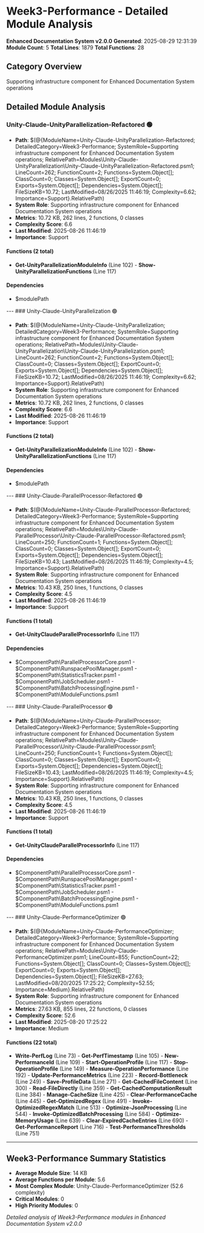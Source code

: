 # Week3-Performance - Detailed Module Analysis
**Enhanced Documentation System v2.0.0**
**Generated**: 2025-08-29 12:31:39
**Module Count**: 5
**Total Lines**: 1879
**Total Functions**: 28

## Category Overview
Supporting infrastructure component for Enhanced Documentation System operations

## Detailed Module Analysis

### Unity-Claude-UnityParallelization-Refactored 🟢
- **Path**: $(@{ModuleName=Unity-Claude-UnityParallelization-Refactored; DetailedCategory=Week3-Performance; SystemRole=Supporting infrastructure component for Enhanced Documentation System operations; RelativePath=Modules\Unity-Claude-UnityParallelization\Unity-Claude-UnityParallelization-Refactored.psm1; LineCount=262; FunctionCount=2; Functions=System.Object[]; ClassCount=0; Classes=System.Object[]; ExportCount=0; Exports=System.Object[]; Dependencies=System.Object[]; FileSizeKB=10.72; LastModified=08/26/2025 11:46:19; Complexity=6.62; Importance=Support}.RelativePath)
- **System Role**: Supporting infrastructure component for Enhanced Documentation System operations
- **Metrics**: 10.72 KB, 262 lines, 2 functions, 0 classes
- **Complexity Score**: 6.6
- **Last Modified**: 2025-08-26 11:46:19
- **Importance**: Support

#### Functions (2 total)
- **Get-UnityParallelizationModuleInfo** (Line 102) - **Show-UnityParallelizationFunctions** (Line 117)



#### Dependencies
- $modulePath



--- ### Unity-Claude-UnityParallelization 🟢
- **Path**: $(@{ModuleName=Unity-Claude-UnityParallelization; DetailedCategory=Week3-Performance; SystemRole=Supporting infrastructure component for Enhanced Documentation System operations; RelativePath=Modules\Unity-Claude-UnityParallelization\Unity-Claude-UnityParallelization.psm1; LineCount=262; FunctionCount=2; Functions=System.Object[]; ClassCount=0; Classes=System.Object[]; ExportCount=0; Exports=System.Object[]; Dependencies=System.Object[]; FileSizeKB=10.72; LastModified=08/26/2025 11:46:19; Complexity=6.62; Importance=Support}.RelativePath)
- **System Role**: Supporting infrastructure component for Enhanced Documentation System operations
- **Metrics**: 10.72 KB, 262 lines, 2 functions, 0 classes
- **Complexity Score**: 6.6
- **Last Modified**: 2025-08-26 11:46:19
- **Importance**: Support

#### Functions (2 total)
- **Get-UnityParallelizationModuleInfo** (Line 102) - **Show-UnityParallelizationFunctions** (Line 117)



#### Dependencies
- $modulePath



--- ### Unity-Claude-ParallelProcessor-Refactored 🟢
- **Path**: $(@{ModuleName=Unity-Claude-ParallelProcessor-Refactored; DetailedCategory=Week3-Performance; SystemRole=Supporting infrastructure component for Enhanced Documentation System operations; RelativePath=Modules\Unity-Claude-ParallelProcessor\Unity-Claude-ParallelProcessor-Refactored.psm1; LineCount=250; FunctionCount=1; Functions=System.Object[]; ClassCount=0; Classes=System.Object[]; ExportCount=0; Exports=System.Object[]; Dependencies=System.Object[]; FileSizeKB=10.43; LastModified=08/26/2025 11:46:19; Complexity=4.5; Importance=Support}.RelativePath)
- **System Role**: Supporting infrastructure component for Enhanced Documentation System operations
- **Metrics**: 10.43 KB, 250 lines, 1 functions, 0 classes
- **Complexity Score**: 4.5
- **Last Modified**: 2025-08-26 11:46:19
- **Importance**: Support

#### Functions (1 total)
- **Get-UnityClaudeParallelProcessorInfo** (Line 117)



#### Dependencies
- $ComponentPath\ParallelProcessorCore.psm1 - $ComponentPath\RunspacePoolManager.psm1 - $ComponentPath\StatisticsTracker.psm1 - $ComponentPath\JobScheduler.psm1 - $ComponentPath\BatchProcessingEngine.psm1 - $ComponentPath\ModuleFunctions.psm1



--- ### Unity-Claude-ParallelProcessor 🟢
- **Path**: $(@{ModuleName=Unity-Claude-ParallelProcessor; DetailedCategory=Week3-Performance; SystemRole=Supporting infrastructure component for Enhanced Documentation System operations; RelativePath=Modules\Unity-Claude-ParallelProcessor\Unity-Claude-ParallelProcessor.psm1; LineCount=250; FunctionCount=1; Functions=System.Object[]; ClassCount=0; Classes=System.Object[]; ExportCount=0; Exports=System.Object[]; Dependencies=System.Object[]; FileSizeKB=10.43; LastModified=08/26/2025 11:46:19; Complexity=4.5; Importance=Support}.RelativePath)
- **System Role**: Supporting infrastructure component for Enhanced Documentation System operations
- **Metrics**: 10.43 KB, 250 lines, 1 functions, 0 classes
- **Complexity Score**: 4.5
- **Last Modified**: 2025-08-26 11:46:19
- **Importance**: Support

#### Functions (1 total)
- **Get-UnityClaudeParallelProcessorInfo** (Line 117)



#### Dependencies
- $ComponentPath\ParallelProcessorCore.psm1 - $ComponentPath\RunspacePoolManager.psm1 - $ComponentPath\StatisticsTracker.psm1 - $ComponentPath\JobScheduler.psm1 - $ComponentPath\BatchProcessingEngine.psm1 - $ComponentPath\ModuleFunctions.psm1



--- ### Unity-Claude-PerformanceOptimizer 🟢
- **Path**: $(@{ModuleName=Unity-Claude-PerformanceOptimizer; DetailedCategory=Week3-Performance; SystemRole=Supporting infrastructure component for Enhanced Documentation System operations; RelativePath=Modules\Unity-Claude-PerformanceOptimizer.psm1; LineCount=855; FunctionCount=22; Functions=System.Object[]; ClassCount=0; Classes=System.Object[]; ExportCount=0; Exports=System.Object[]; Dependencies=System.Object[]; FileSizeKB=27.63; LastModified=08/20/2025 17:25:22; Complexity=52.55; Importance=Medium}.RelativePath)
- **System Role**: Supporting infrastructure component for Enhanced Documentation System operations
- **Metrics**: 27.63 KB, 855 lines, 22 functions, 0 classes
- **Complexity Score**: 52.6
- **Last Modified**: 2025-08-20 17:25:22
- **Importance**: Medium

#### Functions (22 total)
- **Write-PerfLog** (Line 73) - **Get-PerfTimestamp** (Line 105) - **New-PerformanceId** (Line 109) - **Start-OperationProfile** (Line 117) - **Stop-OperationProfile** (Line 149) - **Measure-OperationPerformance** (Line 192) - **Update-PerformanceMetrics** (Line 223) - **Record-Bottleneck** (Line 249) - **Save-ProfileData** (Line 271) - **Get-CachedFileContent** (Line 300) - **Read-FileDirectly** (Line 359) - **Get-CachedComputationResult** (Line 384) - **Manage-CacheSize** (Line 425) - **Clear-PerformanceCache** (Line 445) - **Get-OptimizedRegex** (Line 491) - **Invoke-OptimizedRegexMatch** (Line 513) - **Optimize-JsonProcessing** (Line 544) - **Invoke-OptimizedBatchProcessing** (Line 584) - **Optimize-MemoryUsage** (Line 639) - **Clear-ExpiredCacheEntries** (Line 690) - **Get-PerformanceReport** (Line 716) - **Test-PerformanceThresholds** (Line 751)







---

## Week3-Performance Summary Statistics
- **Average Module Size**: 14 KB
- **Average Functions per Module**: 5.6
- **Most Complex Module**: Unity-Claude-PerformanceOptimizer (52.6 complexity)
- **Critical Modules**: 0
- **High Priority Modules**: 0

*Detailed analysis of Week3-Performance modules in Enhanced Documentation System v2.0.0*
